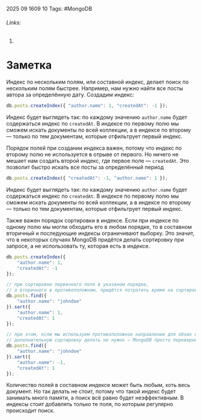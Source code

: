 2025 09 1609 10
Tags:  #MongoDB 
###### Links: 
1) 
# Заметка
Индекс по нескольким полям, или составной индекс, делает поиск по нескольким полям быстрее. Например, нам нужно найти все посты автора за определённую дату. Создадим индекс:
```ts
db.posts.createIndex({ "author.name": 1, "createdAt": -1 });
```
Индекс будет выглядеть так: по каждому значению `author.name` будет содержаться индекс по `createdAt`. В индексе по первому полю мы сможем искать документы по всей коллекции, а в индексе по второму — только по тем документам, которые отфильтрует первый индекс.

Порядок полей при создании индекса важен, потому что индекс по второму полю не используется в отрыве от первого. Но ничего не мешает нам создать второй индекс, где первое поле — `createdAt`. Это позволит быстро искать все посты за определённый период
```ts
db.posts.createIndex({ "createdAt": -1, "author.name": 1 });
```
Индекс будет выглядеть так: по каждому значению `author.name` будет содержаться индекс по `createdAt`. В индексе по первому полю мы сможем искать документы по всей коллекции, а в индексе по второму — только по тем документам, которые отфильтрует первый индекс.

Также важен порядок сортировки в индексе. Если при индексе по одному полю мы могли обходить его в любом порядке, то в составном вторичный и последующие индексы ограничивают выборку. Это значит, что в некоторых случаях MongoDB придётся делать сортировку при запросе, а не использовать ту, которая есть в индексе.
```ts
db.posts.createIndex({
    "author.name": 1,
    "createdAt": -1
});

// при сортировке первичного поля в указаном порядке, 
// а вторичного в противоположном, придётся потратить время на сортировку
db.posts.find({
    "author.name": "johndoe"
}).sort({
    "author.name": 1,
    "createdAt": 1
});

// при этом, если мы используем противоположное направление для обоих полей,
// дополнительную сортировку делать не нужно — MongoDB просто перевернёт выборку
db.posts.find({
    "author.name": "johndoe"
}).sort({
    "author.name": -1,
    "createdAt": 1
});
```
Количество полей в составном индексе может быть любым, хоть весь документ. Но так делать не стоит, потому что такой индекс будет занимать много памяти, а поиск всё равно будет неэффективным. В индексы стоит добавлять только те поля, по которым регулярно происходит поиск.